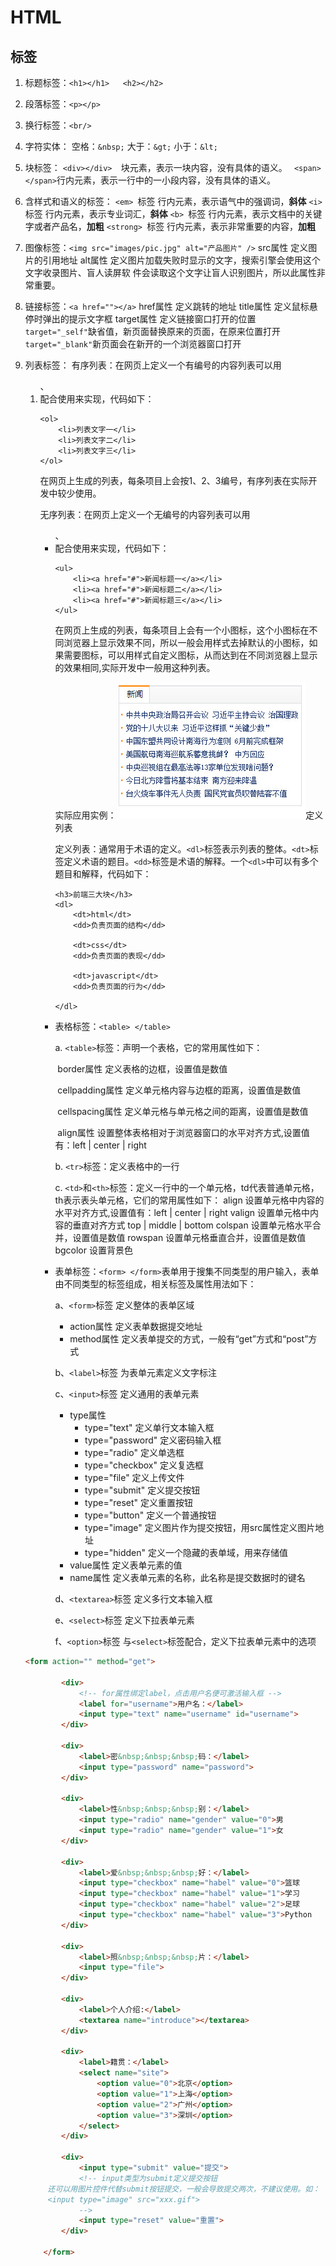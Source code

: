 # HTML

## 标签

1. 标题标签：`<h1></h1>   <h2></h2>`

2. 段落标签：`<p></p>`

3. 换行标签：`<br/>`

4. 字符实体：
   		空格：`&nbsp;`
      		大于：`&gt;`
      		小于：`&lt;`

5. 块标签：
   		`<div></div>  `块元素，表示一块内容，没有具体的语义。
      		` <span></span>`行内元素，表示一行中的一小段内容，没有具体的语义。

6. 含样式和语义的标签：
   		`<em> `标签 行内元素，表示语气中的强调词，**斜体**
      		`<i>` 标签 行内元素，表示专业词汇，**斜体**
      		`<b> `标签 行内元素，表示文档中的关键字或者产品名，**加粗**
      		`<strong> `标签 行内元素，表示非常重要的内容，**加粗**

7. 图像标签：`<img src="images/pic.jpg" alt="产品图片" />`
   		src属性 定义图片的引用地址
      		alt属性 定义图片加载失败时显示的文字，搜索引擎会使用这个文字收录图片、盲人读屏软					件会读取这个文字让盲人识别图片，所以此属性非常重要。

8. 链接标签：`<a href=""></a>`
           href属性 定义跳转的地址
           title属性 定义鼠标悬停时弹出的提示文字框
           target属性 定义链接窗口打开的位置
                        `target="_self"`缺省值，新页面替换原来的页面，在原来位置打开
                        `target="_blank"`新页面会在新开的一个浏览器窗口打开

9. 列表标签：
           有序列表：在网页上定义一个有编号的内容列表可以用<ol>、<li>配合使用来实现，代码如下：

   ```
   <ol>
       <li>列表文字一</li>
       <li>列表文字二</li>
       <li>列表文字三</li>
   </ol>
   ```

   在网页上生成的列表，每条项目上会按1、2、3编号，有序列表在实际开发中较少使用。
   

   ​         无序列表：在网页上定义一个无编号的内容列表可以用<ul>、<li>配合使用来实现，代码如下：

   ```
   <ul>
       <li><a href="#">新闻标题一</a></li>
       <li><a href="#">新闻标题二</a></li>
       <li><a href="#">新闻标题三</a></li>
   </ul>
   ```

   在网页上生成的列表，每条项目上会有一个小图标，这个小图标在不同浏览器上显示效果不同，所以一般会用样式去掉默认的小图标，如果需要图标，可以用样式自定义图标，从而达到在不同浏览器上显示的效果相同,实际开发中一般用这种列表。

   实际应用实例：
   ![产品开发流程图片](../pic/news_list.jpg)定义列表

   ​           定义列表：通常用于术语的定义。`<dl>`标签表示列表的整体。`<dt>`标签定义术语的题目。`<dd>`标签是术语的解释。一个`<dl>`中可以有多个题目和解释，代码如下：

   ```
   <h3>前端三大块</h3>
   <dl>
       <dt>html</dt>
       <dd>负责页面的结构</dd>
   
       <dt>css</dt>
       <dd>负责页面的表现</dd>
   
       <dt>javascript</dt>
       <dd>负责页面的行为</dd>
   
   </dl>
   ```

10. 表格标签：`<table> </table>`

    a. `<table>`标签：声明一个表格，它的常用属性如下：

    ​		border属性 定义表格的边框，设置值是数值

    ​		cellpadding属性 定义单元格内容与边框的距离，设置值是数值

    ​		cellspacing属性 定义单元格与单元格之间的距离，设置值是数值

    ​		align属性 设置整体表格相对于浏览器窗口的水平对齐方式,设置值有：left | center | right

    b. `<tr>`标签：定义表格中的一行

    c. `<td>`和`<th>`标签：定义一行中的一个单元格，td代表普通单元格，th表示表头单元格，它们的常用属性如下：
    		align 设置单元格中内容的水平对齐方式,设置值有：left | center | right
    		valign 设置单元格中内容的垂直对齐方式 top | middle | bottom
    		colspan 设置单元格水平合并，设置值是数值
    		rowspan 设置单元格垂直合并，设置值是数值
        	bgcolor 设置背景色
    
11. 表单标签：`<form> </form>`表单用于搜集不同类型的用户输入，表单由不同类型的标签组成，相关标签及属性用法如下：

       a、`<form>`标签 定义整体的表单区域

       - action属性 定义表单数据提交地址
       - method属性 定义表单提交的方式，一般有“get”方式和“post”方式

       b、`<label>`标签 为表单元素定义文字标注

       c、`<input>`标签 定义通用的表单元素

       - type属性
         - type="text" 定义单行文本输入框
         - type="password" 定义密码输入框
         - type="radio" 定义单选框
         - type="checkbox" 定义复选框
         - type="file" 定义上传文件
         - type="submit" 定义提交按钮
         - type="reset" 定义重置按钮
         - type="button" 定义一个普通按钮
         - type="image" 定义图片作为提交按钮，用src属性定义图片地址
         - type="hidden" 定义一个隐藏的表单域，用来存储值
       - value属性 定义表单元素的值
       - name属性 定义表单元素的名称，此名称是提交数据时的键名

       d、`<textarea>`标签 定义多行文本输入框

       e、`<select>`标签 定义下拉表单元素

       f、`<option>`标签 与`<select>`标签配合，定义下拉表单元素中的选项

```html
<form action="" method="get">

		<div>
			<!-- for属性绑定label，点击用户名便可激活输入框 -->
			<label for="username">用户名：</label>
			<input type="text" name="username" id="username">
		</div>
		
		<div>
			<label>密&nbsp;&nbsp;&nbsp;码：</label>
			<input type="password" name="password">
		</div>

		<div>
			<label>性&nbsp;&nbsp;&nbsp;别：</label>
			<input type="radio" name="gender" value="0">男
			<input type="radio" name="gender" value="1">女
		</div>

		<div>
			<label>爱&nbsp;&nbsp;&nbsp;好：</label>
			<input type="checkbox" name="habel" value="0">篮球
			<input type="checkbox" name="habel" value="1">学习
			<input type="checkbox" name="habel" value="2">足球
			<input type="checkbox" name="habel" value="3">Python
		</div>

		<div>
			<label>照&nbsp;&nbsp;&nbsp;片：</label>
			<input type="file">
		</div>

		<div>
			<label>个人介绍:</label>
			<textarea name="introduce"></textarea>
		</div>

		<div>
			<label>籍贯：</label>
			<select name="site">
			    <option value="0">北京</option>
			    <option value="1">上海</option>
			    <option value="2">广州</option>
			    <option value="3">深圳</option>
			</select>
		</div>

		<div>
			<input type="submit" value="提交">
			<!-- input类型为submit定义提交按钮  
     还可以用图片控件代替submit按钮提交，一般会导致提交两次，不建议使用。如：
     <input type="image" src="xxx.gif">
			-->
			<input type="reset" value="重置">
		</div>

	</form>
```

